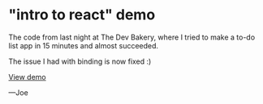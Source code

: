 # "intro to react" demo

The code from last night at The Dev Bakery, where I tried to make a to-do list app in 15 minutes and almost succeeded.

The issue I had with binding is now fixed :)

[View demo](https://github.com/joecritch/intro-to-react-demo/blob/master/README.md)

—Joe
